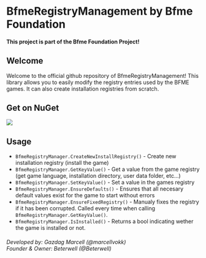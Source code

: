 # BfmeRegistryManagement by Bfme Foundation
#### This project is part of the Bfme Foundation Project!

## Welcome
Welcome to the official github repository of BfmeRegistryManagement!
This library allows you to easily modify the registry entries used by the BFME games. It can also create installation registries from scratch.

## Get on NuGet
<a href="https://www.nuget.org/packages/BfmeFoundationProject.BfmeRegistryManagement">
   <img src="https://img.shields.io/nuget/v/BfmeFoundationProject.BfmeRegistryManagement"/>
</a>

## Usage
- `BfmeRegistryManager.CreateNewInstallRegistry()` - Create new installation registry (install the game)
- `BfmeRegistryManager.GetKeyValue()` - Get a value from the game registry (get game language, installation directory, user data folder, etc...)
- `BfmeRegistryManager.SetKeyValue()` - Set a value in the games registry
- `BfmeRegistryManager.EnsureDefaults()` - Ensures that all necesary default values exist for the game to start without errors
- `BfmeRegistryManager.EnsureFixedRegistry()` - Manualy fixes the registry if it has been corrupted. Called every time when calling `BfmeRegistryManager.GetKeyValue()`.
- `BfmeRegistryManager.IsInstalled()` - Returns a bool indicating wether the game is installed or not.

###### Developed by: Gazdag Marcell (*@marcellvokk*)<br> Founder & Owner: Beterwell (*@Beterwell*)
